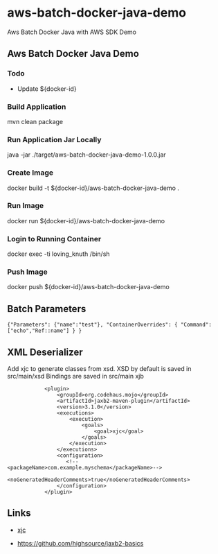 # aws-batch-docker-java-demo
Aws Batch Docker Java with AWS SDK Demo

## Aws Batch Docker Java Demo

### Todo

- Update ${docker-id}

### Build Application

mvn clean package

### Run Application Jar Locally

java -jar ./target/aws-batch-docker-java-demo-1.0.0.jar

### Create Image

docker build -t ${docker-id}/aws-batch-docker-java-demo .

### Run Image

docker run ${docker-id}/aws-batch-docker-java-demo

### Login to Running Container

docker exec -ti loving_knuth /bin/sh

### Push Image

docker push ${docker-id}/aws-batch-docker-java-demo


## Batch Parameters


```
{"Parameters": {"name":"test"}, "ContainerOverrides": { "Command": ["echo","Ref::name"] } }
````


## XML Deserializer

Add xjc to generate classes from xsd.
XSD by default is saved in src/main/xsd
Bindings are saved in src/main xjb

```
			<plugin>
				<groupId>org.codehaus.mojo</groupId>
				<artifactId>jaxb2-maven-plugin</artifactId>
				<version>3.1.0</version>
				<executions>
					<execution>
						<goals>
							<goal>xjc</goal>
						</goals>
					</execution>
				</executions>
				<configuration>
                   <!--<packageName>com.example.myschema</packageName>-->
                   <noGeneratedHeaderComments>true</noGeneratedHeaderComments>
                </configuration>
			</plugin>
```
			

## Links

- [xjc](https://www.mojohaus.org/jaxb2-maven-plugin/Documentation/v2.2/example_xjc_basic.html)

- https://github.com/highsource/jaxb2-basics


